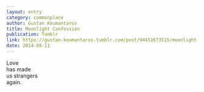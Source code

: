 ```yaml
---
layout: entry
category: commonplace
author: Gustan Koumantaros
title: Moonlight Confession
publication: Tumblr
link: https://gustan-koumantaros.tumblr.com/post/94451673515/moonlight-confession-by-gustan-koumantaros-2014
date: 2014-08-11
---
```


Love
<br>has made
<br>us strangers
<br>again.   
